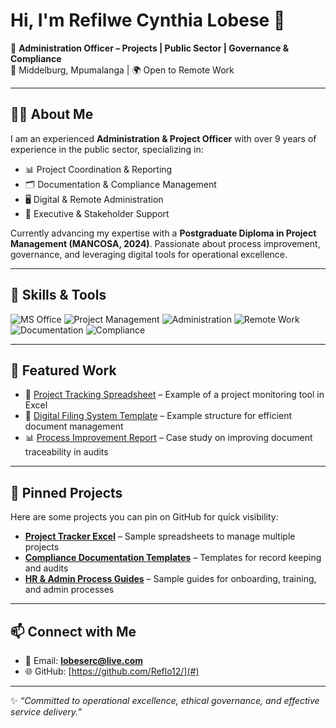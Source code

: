 # Hi, I'm Refilwe Cynthia Lobese 👋

💼 **Administration Officer – Projects | Public Sector | Governance & Compliance**  
📍 Middelburg, Mpumalanga | 🌍 Open to Remote Work  

---

## 👩‍💼 About Me
I am an experienced **Administration & Project Officer** with over 9 years of experience in the public sector, specializing in:  
- 📊 Project Coordination & Reporting  
- 🗂️ Documentation & Compliance Management  
- 🖥️ Digital & Remote Administration  
- 👥 Executive & Stakeholder Support  

Currently advancing my expertise with a **Postgraduate Diploma in Project Management (MANCOSA, 2024)**. Passionate about process improvement, governance, and leveraging digital tools for operational excellence.

---

## 🔧 Skills & Tools
![MS Office](https://img.shields.io/badge/MS_Office-Excel%2C%20Word%2C%20PowerPoint-blue) 
![Project Management](https://img.shields.io/badge/Project_Management-In_Progress-yellow) 
![Administration](https://img.shields.io/badge/Administration-Expert-green) 
![Remote Work](https://img.shields.io/badge/Remote_Work-Ready-lightgrey) 
![Documentation](https://img.shields.io/badge/Documentation-Expert-orange) 
![Compliance](https://img.shields.io/badge/Compliance-Advanced-red)

---

## 📂 Featured Work
- 📝 [Project Tracking Spreadsheet](#) – Example of a project monitoring tool in Excel  
- 📑 [Digital Filing System Template](#) – Example structure for efficient document management  
- 📊 [Process Improvement Report](#) – Case study on improving document traceability in audits  

---

## 📌 Pinned Projects
Here are some projects you can pin on GitHub for quick visibility:  
- **[Project Tracker Excel](#)** – Sample spreadsheets to manage multiple projects  
- **[Compliance Documentation Templates](#)** – Templates for record keeping and audits  
- **[HR & Admin Process Guides](#)** – Sample guides for onboarding, training, and admin processes  

---

## 📫 Connect with Me
- 📧 Email: **lobeserc@live.com**   
- 🌐 GitHub: [https://github.com/Reflo12/](#)  

---

✨ *“Committed to operational excellence, ethical governance, and effective service delivery.”*
